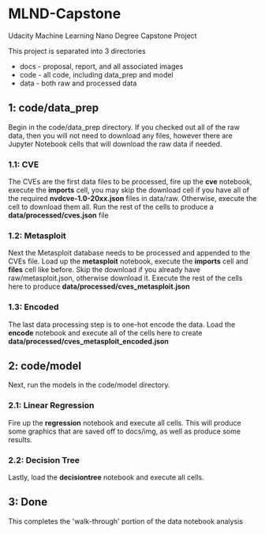 # MLND-Capstone
Udacity Machine Learning Nano Degree Capstone Project

This project is separated into 3 directories

* docs - proposal, report, and all associated images
* code - all code, including data_prep and model
* data - both raw and processed data

## 1: code/data_prep

Begin in the code/data_prep directory.  If you checked out all of the raw data, then you will not need to download any files, however there are Jupyter Notebook cells that will download the raw data if needed.

### 1.1: CVE

The CVEs are the first data files to be processed, fire up the __cve__ notebook, execute the **imports** cell, you may skip the download cell if you have all of the required __nvdcve-1.0-20xx.json__ files in data/raw.  Otherwise, execute the cell to download them all.  Run the rest of the cells to produce a **data/processed/cves.json** file

### 1.2: Metasploit

Next the Metasploit database needs to be processed and appended to the CVEs file.  Load up the __metasploit__ notebook, execute the **imports** cell and **files** cell like before.  Skip the download if you already have raw/metasploit.json, otherwise download it.  Execute the rest of the cells here to produce **data/processed/cves_metasploit.json**

### 1.3: Encoded

The last data processing step is to one-hot encode the data.  Load the __encode__ notebook and execute all of the cells here to create **data/processed/cves_metasploit_encoded.json**

## 2: code/model

Next, run the models in the code/model directory.

### 2.1: Linear Regression

Fire up the __regression__ notebook and execute all cells.  This will produce some graphics that are saved off to docs/img, as well as produce some results.

### 2.2: Decision Tree

Lastly, load the __decisiontree__ notebook and execute all cells.  

## 3: Done

This completes the 'walk-through' portion of the data notebook analysis